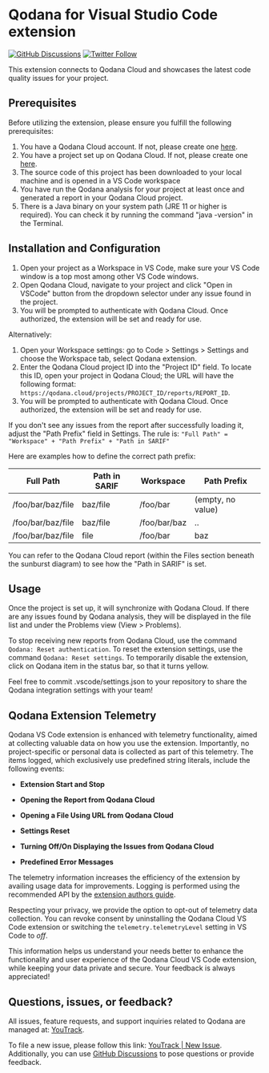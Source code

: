 # Qodana for Visual Studio Code extension

[![GitHub Discussions](https://img.shields.io/github/discussions/jetbrains/qodana)](https://github.com/JetBrains/Qodana/discussions/)
[![Twitter Follow](https://img.shields.io/twitter/follow/Qodana?style=social&logo=twitter)](https://twitter.com/Qodana)

This extension connects to Qodana Cloud and showcases the latest code quality issues for your project.

## Prerequisites

Before utilizing the extension, please ensure you fulfill the following prerequisites:

1. You have a Qodana Cloud account. If not, please create one [here](https://qodana.cloud/).
2. You have a project set up on Qodana Cloud. If not, please create one [here](https://qodana.cloud/).
3. The source code of this project has been downloaded to your local machine and is opened in a VS Code workspace
4. You have run the Qodana analysis for your project at least once and generated a report in your Qodana Cloud project.
5. There is a Java binary on your system path (JRE 11 or higher is required). You can check it by running the command "java -version" in the Terminal.

## Installation and Configuration

1. Open your project as a Workspace in VS Code, make sure your VS Code window is a top most among other VS Code windows.
2. Open Qodana Cloud, navigate to your project and click "Open in VSCode" button from the dropdown selector under any issue found in the project.
3. You will be prompted to authenticate with Qodana Cloud. Once authorized, the extension will be set and ready for use.

Alternatively:
1. Open your Workspace settings: go to Code > Settings > Settings and choose the Workspace tab, select Qodana extension.
2. Enter the Qodana Cloud project ID into the "Project ID" field. To locate this ID, open your project in Qodana Cloud; the URL will have the following format: `https://qodana.cloud/projects/PROJECT_ID/reports/REPORT_ID`.
3. You will be prompted to authenticate with Qodana Cloud. Once authorized, the extension will be set and ready for use.

If you don't see any issues from the report after successfully loading it, adjust the "Path Prefix" field in Settings.
The rule is: `"Full Path" = "Workspace" + "Path Prefix" + "Path in SARIF"`

Here are examples how to define the correct path prefix:

| Full Path         | Path in SARIF | Workspace    | Path Prefix       |
|-------------------|---------------|--------------|-------------------|
| /foo/bar/baz/file | baz/file      | /foo/bar     | (empty, no value) |
| /foo/bar/baz/file | baz/file      | /foo/bar/baz | ..                |
| /foo/bar/baz/file | file          | /foo/bar     | baz               |

You can refer to the Qodana Cloud report (within the Files section beneath the sunburst diagram) to see how the "Path in SARIF" is set.


## Usage

Once the project is set up, it will synchronize with Qodana Cloud. If there are any issues found by Qodana analysis, they will be displayed in the file list and under the Problems view (View > Problems).

To stop receiving new reports from Qodana Cloud, use the command `Qodana: Reset authentication`.
To reset the extension settings, use the command `Qodana: Reset settings`.
To temporarily disable the extension, click on Qodana item in the status bar, so that it turns yellow.

Feel free to commit .vscode/settings.json to your repository to share the Qodana integration settings with your team!

## Qodana Extension Telemetry

Qodana VS Code extension is enhanced with telemetry functionality, aimed at collecting valuable data on how you use the extension. Importantly, no project-specific or personal data is collected as part of this telemetry. The items logged, which exclusively use predefined string literals, include the following events:

- **Extension Start and Stop**

- **Opening the Report from Qodana Cloud**

- **Opening a File Using URL from Qodana Cloud**

- **Settings Reset**

- **Turning Off/On Displaying the Issues from Qodana Cloud**

- **Predefined Error Messages**

The telemetry information increases the efficiency of the extension by availing usage data for improvements. Logging is performed using the recommended API by the [extension authors guide](https://code.visualstudio.com/api/extension-guides/telemetry).

Respecting your privacy, we provide the option to opt-out of telemetry data collection. You can revoke consent by uninstalling the Qodana Cloud VS Code extension or switching the `telemetry.telemetryLevel` setting in VS Code to *off*.

This information helps us understand your needs better to enhance the functionality and user experience of the Qodana Cloud VS Code extension, while keeping your data private and secure. Your feedback is always appreciated!


## Questions, issues, or feedback?

All issues, feature requests, and support inquiries related to Qodana are managed at: [YouTrack][youtrack].

To file a new issue, please follow this link: [YouTrack | New Issue][youtrack-new-issue]. Additionally, you can use [GitHub Discussions][jb:discussions] to pose questions or provide feedback.

[gh:qodana]: https://github.com/JetBrains/qodana-action/actions/workflows/code_scanning.yml
[youtrack]: https://youtrack.jetbrains.com/issues/QD
[youtrack-new-issue]: https://youtrack.jetbrains.com/newIssue?project=QD&c=Platform%20GitHub%20action
[jb:confluence-on-gh]: https://confluence.jetbrains.com/display/ALL/JetBrains+on+GitHub
[jb:discussions]: https://jb.gg/qodana-discussions
[jb:twitter]: https://twitter.com/Qodana
[jb:docker]: https://hub.docker.com/r/jetbrains/qodana